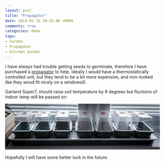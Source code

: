 ```yaml
---
layout: post
title: "Propagator"
date: 2014-02-18 20:43:00 +0000
comments: true
categories: Home 
tags:
- Garden
- Propagator
- Kitchen Garden
---
```


I have always had trouble getting seeds to germinate, therefore I have purchased a [propagator](https://www.amazon.co.uk/dp/B000YA43HC?tag=morgue-21&camp=2902&creative=19466&linkCode=as4&creativeASIN=B000YA43HC&adid=18Q38Q8QS33XBPP04WNR&) to help. Ideally I would have a thermostatically controlled unit, but they tend to be a bit more expensive, and non-looked like they wood fit nicely on a windowsill. 


Garland Super7, should raise soil temperature by 8 degrees but fluctions of indoor temp will be passed on:

![Propagator](/images/Gardening/morganp-20140218-Propagator-IMG_6827.jpg "Garland Super7")

Hopefully I will have some better luck in the future.
